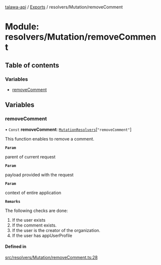 [talawa-api](../README.md) / [Exports](../modules.md) / resolvers/Mutation/removeComment

# Module: resolvers/Mutation/removeComment

## Table of contents

### Variables

- [removeComment](resolvers_Mutation_removeComment.md#removecomment)

## Variables

### removeComment

• `Const` **removeComment**: [`MutationResolvers`](types_generatedGraphQLTypes.md#mutationresolvers)[``"removeComment"``]

This function enables to remove a comment.

**`Param`**

parent of current request

**`Param`**

payload provided with the request

**`Param`**

context of entire application

**`Remarks`**

The following checks are done:
1. If the user exists
2. If the comment exists.
3. If the user is the creator of the organization.
4. If the user has appUserProfile

#### Defined in

[src/resolvers/Mutation/removeComment.ts:28](https://github.com/PalisadoesFoundation/talawa-api/blob/e5f7a9d/src/resolvers/Mutation/removeComment.ts#L28)
